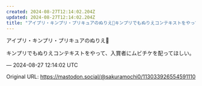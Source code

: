 ```yaml
---
created: 2024-08-27T12:14:02.204Z
updated: 2024-08-27T12:14:02.204Z
title: "アイプリ・キンプリ・プリキュアのぬりえ🎨キンプリでもぬりえコンテキストをやって、[...]"
---
```


<p>アイプリ・キンプリ・プリキュアのぬりえ🎨</p><p>キンプリでもぬりえコンテキストをやって、入賞者にムビチケを配ってほしい。</p>

&mdash; 2024-08-27 12:14:02 UTC

Original URL: https://mastodon.social/@sakuramochi0/113033926554591110
